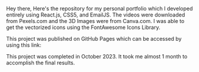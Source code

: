 Hey there,
Here's the repository for my personal portfolio which I developed entirely using React.js, CSS5, and EmailJS.
The videos were downloaded from Pexels.com and the 3D Images were from Canva.com. I was able to get the vectorized icons using the FontAwesome Icons Library.

This project was published on GitHub Pages which can be accessed by using this link:


This project was completed in October 2023. It took me almost 1 month to accomplish the final results.
